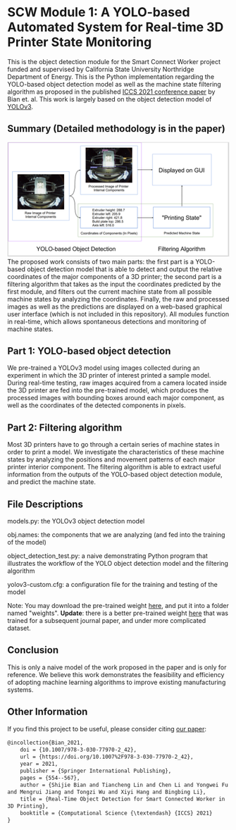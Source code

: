 # SCW Module 1: A YOLO-based Automated System for Real-time 3D Printer State Monitoring
This is the object detection module for the Smart Connect Worker project funded and supervised by California State University Northridge Department of Energy.
This is the Python implementation regarding the YOLO-based object detection model as well as the machine state filtering algorithm as proposed in the published [ICCS 2021 conference paper](https://link.springer.com/chapter/10.1007%2F978-3-030-77970-2_42) by Bian et. al. 
This work is largely based on the object detection model of [YOLOv3](https://github.com/eriklindernoren/PyTorch-YOLOv3).

## Summary (Detailed methodology is in the paper)
![Screenshot](workflow.png)
The proposed work consists of two main parts: the first part is a YOLO-based object detection model that is able to detect and output the relative coordinates of the major components of a 3D printer; the second part is a filtering algorithm that takes as the input the coordinates predicted by the first module, and filters out the current machine state from all possible machine states by analyzing the coordinates. Finally, the raw and processed images as well as the predictions are displayed on a web-based graphical user interface (which is not included in this repository). All modules function in real-time, which allows spontaneous detections and monitoring of machine states.

## Part 1: YOLO-based object detection
We pre-trained a YOLOv3 model using images collected during an experiment in which the 3D printer of interest printed a sample model. During real-time testing, raw images acquired from a camera located inside the 3D printer are fed into the pre-trained model, which produces the processed images with bounding boxes around each major component, as well as the coordinates of the detected components in pixels.

## Part 2: Filtering algorithm
Most 3D printers have to go through a certain series of machine states in order to print a model. We investigate the characteristics of these machine states by analyzing the positions and movement patterns of each major printer interior component. The filtering algorithm is able to extract useful information from the outputs of the YOLO-based object detection module, and predict the machine state.

## File Descriptions
models.py: the YOLOv3 object detection model

obj.names: the components that we are analyzing (and fed into the training of the model)

object_detection_test.py: a naive demonstrating Python program that illustrates the workflow of the YOLO object detection model and the filtering algorithm

yolov3-custom.cfg: a configuration file for the training and testing of the model

Note: You may download the pre-trained weight [here](https://drive.google.com/file/d/1h2eFIRpB2K5esNt6qKxO1HiZ8V7e3kFm/view?usp=sharing), and put it into a folder named "weights". **Update**: there is a better pre-trained weight [here](https://drive.google.com/file/d/1XrfeUAppVzBK4A6DT92UttHZoljDv3Ft/view?usp=sharing) that was trained for a subsequent journal paper, and under more complicated dataset.

## Conclusion
This is only a naive model of the work proposed in the paper and is only for reference. We believe this work demonstrates the feasibility and efficiency of adopting machine learning algorithms to improve existing manufacturing systems.

## Other Information

If you find this project to be useful, please consider citing [our paper](https://link.springer.com/chapter/10.1007%2F978-3-030-77970-2_42):

```
@incollection{Bian_2021,
	doi = {10.1007/978-3-030-77970-2_42},
	url = {https://doi.org/10.1007%2F978-3-030-77970-2_42},
	year = 2021,
	publisher = {Springer International Publishing},
	pages = {554--567},
	author = {Shijie Bian and Tiancheng Lin and Chen Li and Yongwei Fu and Mengrui Jiang and Tongzi Wu and Xiyi Hang and Bingbing Li},
	title = {Real-Time Object Detection for Smart Connected Worker in 3D Printing},
	booktitle = {Computational Science {\textendash} {ICCS} 2021}
} 
```
